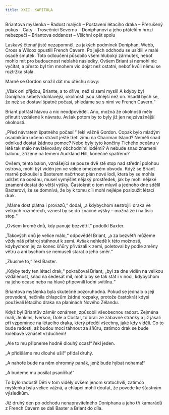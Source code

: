 ```yaml
---
title: XXII. KAPITOLA
---
```


Briantova myšlenka – Radost malých – Postavení létacího draka – Přerušený pokus – Caty – Trosečníci Severnu – Doniphanovi a jeho přátelům hrozí nebezpečí – Briantova oddanost – Všichni opět spolu

Laskavý čtenář jistě nezapomněl, za jakých podmínek Doniphan, Webb, Cross a Wilcox opustili French Cavern. Po jejich odchodu se usídlil v malé osadě smutek. Toto odloučení působilo všem hluboký zármutek, neboť mohlo mít pro budoucnost neblahé následky. Ovšem Briant si nemohl nic vyčítat, a přesto byl tím mnohem víc dojat než ostatní, neboť kvůli němu se roztržka stala.

Marně se Gordon snažil dát mu útěchu slovy:

„Však oni přijdou, Briante, a to dříve, než si sami myslí! A kdyby byl Doniphan sebetvrdohlavější, okolnosti jsou silnější než on. Vsadil bych se, že než se dostaví špatné počasí, shledáme se s nimi ve French Cavern.“

Briant potřásl hlavou a nic neodpověděl. Ano, možná že okolnosti měly přinutit vzdálené k návratu. Avšak potom by to byly již jen nejzávažnější okolnosti.

„Před návratem špatného počasí!“ řekl vážně Gordon. Copak bylo mladým osadníkům určeno strávit ještě třetí zimu na Chairman Island? Neměli snad odnikud dostat žádnou pomoc? Nebo byly tyto končiny Tichého oceánu v létě tak málo navštěvovány obchodními loděmi? A nebude snad znamení balonu, zřízené na temeni Auckland Hill, konečně spatřeno?

Ovšem, tento balon, vznášející se pouze dvě stě stop nad střední polohou ostrova, mohl být viděn jen ve velice omezeném obvodu. Když se Briant marně pokoušel s Baxterem načrtnout plán nové lodi, která by se mohla udržet na oceánu, musel vymýšlet nějaký prostředek, jak by mohl nějaké znamení dostat do větší výšky. Častokrát o tom mluvil a jednoho dne sdělil Baxterovi, že se domnívá, že by k tomu cíli mohl nejlépe posloužit létací drak.

„Máme dost plátna i provazů,“ dodal, „a kdybychom sestrojili draka ve velkých rozměrech, vznesl by se do značné výšky – možná že i na tisíc stop.“

„Ovšem kromě dnů, kdy panuje bezvětří,“ podotkl Baxter.

„Takových dnů je velice málo,“ odpověděl Briant, „a za bezvětří můžeme vždy náš přístroj stáhnout k zemi. Avšak nehledě k této možnosti, kdybychom jej za konec šňůry přivázali k zemi, poletoval by podle změny větru a ani bychom se nemuseli starat o jeho směr.“

„Zkusme to,“ řekl Baxter.

„Kdyby tedy ten létací drak,“ pokračoval Briant, „byl za dne viděn na velikou vzdálenost, snad na šedesát mil, mohlo by se tak stát i v noci, kdybychom na jeho ocase nebo na hlavě připevnili lodní svítilnu.“

Briantova myšlenka byla skutečně pozoruhodná. Pokud se jednalo o její provedení, nečinila chlapcům žádné rozpaky, protože častokrát kdysi používali létacího draka na planinách Nového Zélandu.

Když byl Briantův záměr oznámen, způsobil všeobecnou radost. Zejména malí, Jenkins, Iverson, Dole a Costar, to brali ze zábavné stránky a již jásali při vzpomínce na létacího draka, který předčí všechny, jaké kdy viděli. Co to bude radosti, až budou moci táhnout za šňůru, zatímco drak se bude kolébavě vznášet vzduchem!

„Ale to mu připneme hodně dlouhý ocas!“ řekl jeden.

„A přiděláme mu dlouhé uši!“ přidal druhý.

„A nahoře bude na něm ohromný panák, jenž bude hýbat nohama!“

„A budeme mu posílat psaníčka!“

To bylo radosti! Děti v tom viděly ovšem jenom kratochvíli, zatímco myšlenka byla velice vážná, a chlapci mohli doufat, že povede ke šťastným výsledkům.

Již druhý den po odchodu nenapravitelného Doniphana a jeho tří kamarádů z French Cavern se dali Baxter a Briant do díla.
